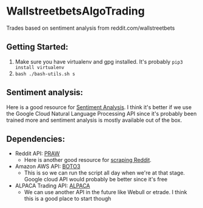 # WallstreetbetsAlgoTrading
Trades based on sentiment analysis from reddit.com/wallstreetbets

## Getting Started: 
1. Make sure you have virtualenv and gpg installed. It's probably `pip3 install virtualenv`
2. `bash ./bash-utils.sh s`

## Sentiment analysis:
Here is a good resource for [Sentiment Analysis](https://realpython.com/sentiment-analysis-python/). I think it's better if we use the Google Cloud Natural Language Processing API since it's probably been trained more and sentiment analysis is mostly available out of the box. 

## Dependencies:
- Reddit API: [PRAW](https://praw.readthedocs.io/en/latest/)
    - Here is another good resource for [scraping Reddit](https://www.storybench.org/how-to-scrape-reddit-with-python/).
- Amazon AWS API: [BOTO3](https://boto3.amazonaws.com/v1/documentation/api/latest/index.html)
    - This is so we can run the script all day when we're at that stage. Google cloud API would probably be better since it's free
- ALPACA Trading API: [ALPACA](https://alpaca.markets/docs/api-documentation/)
     - We can use another API in the future like Webull or etrade. I think this is a good place to start though
